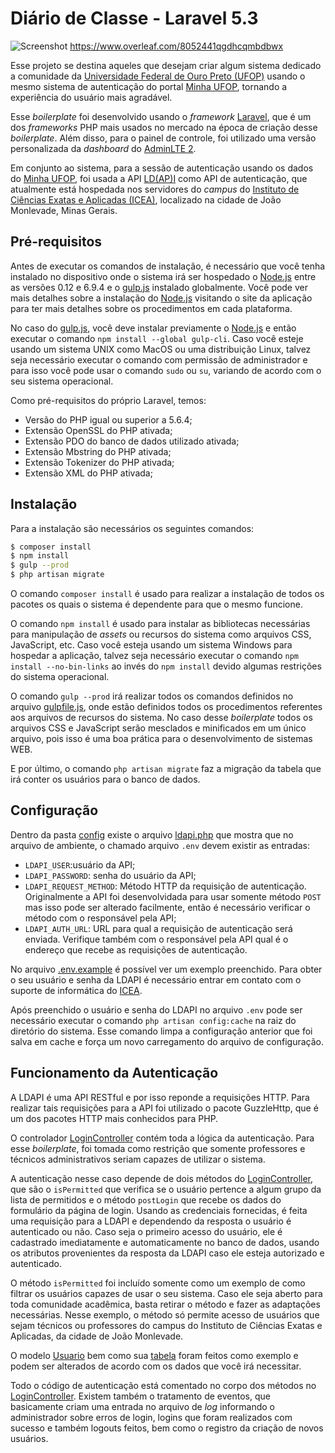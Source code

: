 # Diário de Classe - Laravel 5.3

![Screenshot](screenshot.png)
https://www.overleaf.com/8052441qgdhcqmbdbwx

Esse projeto se destina aqueles que desejam criar algum sistema dedicado a comunidade da [Universidade Federal de Ouro
Preto (UFOP)](http://ufop.br/) usando o mesmo sistema de autenticação do portal [Minha UFOP](http://www.minha.ufop.br/),
tornando a experiência do usuário mais agradável.

Esse *boilerplate* foi desenvolvido usando o *framework* [Laravel](https://laravel.com/), que é um dos *frameworks* PHP
mais usados no mercado na época de criação desse *boilerplate*. Além disso, para o painel de controle, foi utilizado uma
versão personalizada da *dashboard* do [AdminLTE 2](https://almsaeedstudio.com/themes/AdminLTE/index2.html).

Em conjunto ao sistema, para a sessão de autenticação usando os dados do [Minha UFOP](http://www.minha.ufop.br/),
foi usada a API [LD(AP)I](https://github.com/jpmoura/ldapi#ldapi---ptbr) como API de autenticação, que atualmente está
hospedada nos servidores do *campus* do [Instituto de Ciências Exatas e Aplicadas (ICEA)](http://www.icea.ufop.br/site/),
localizado na cidade de João Monlevade, Minas Gerais.

## Pré-requisitos

Antes de executar os comandos de instalação, é necessário que você tenha instalado no dispositivo onde o sistema irá ser
hospedado o [Node.js](https://nodejs.org/en/) entre as versões 0.12 e 6.9.4 e o [gulp.js](http://gulpjs.com/) instalado
globalmente. Você pode ver mais detalhes sobre a instalação do [Node.js](https://nodejs.org/en/) visitando o site da
aplicação para ter mais detalhes sobre os procedimentos em cada plataforma.

No caso do [gulp.js](http://gulpjs.com/), você deve instalar previamente o [Node.js](https://nodejs.org/en/) e então
executar o comando `npm install --global gulp-cli`. Caso você esteje usando um sistema UNIX como MacOS ou uma
distribuição Linux, talvez seja necessário executar o comando com permissão de administrador e para isso você pode usar
o comando `sudo` ou `su`, variando de acordo com o seu sistema operacional.

Como pré-requisitos do próprio Laravel, temos:

* Versão do PHP igual ou superior a 5.6.4;
* Extensão OpenSSL do PHP ativada;
* Extensão PDO do banco de dados utilizado ativada;
* Extensão Mbstring do PHP ativada;
* Extensão Tokenizer do PHP ativada;
* Extensão XML do PHP ativada;

## Instalação

Para a instalação são necessários os seguintes comandos:

```bash
$ composer install
$ npm install
$ gulp --prod
$ php artisan migrate
```

O comando `composer install` é usado para realizar a instalação de todos os pacotes os quais o sistema é dependente para
que o mesmo funcione.

O comando `npm install` é usado para instalar as bibliotecas necessárias para manipulação de
*assets*  ou recursos do sistema como arquivos CSS, JavaScript, etc. Caso você esteja usando um sistema Windows para
hospedar a aplicação, talvez seja necessário executar o comando `npm install --no-bin-links` ao invés do `npm install`
devido algumas restrições do sistema operacional.

O comando `gulp --prod` irá realizar todos os comandos definidos no arquivo [gulpfile.js](./gulpfile.js),
onde estão definidos todos os procedimentos referentes aos arquivos de recursos do sistema. No caso desse *boilerplate*
todos os arquivos CSS e JavaScript serão mesclados e minificados em um único arquivo, pois isso é uma boa prática para o
desenvolvimento de sistemas WEB.

E por último, o comando `php artisan migrate` faz a migração da tabela que irá conter os usuários para o banco de dados.

## Configuração

Dentro da pasta [config](./config) existe o arquivo [ldapi.php](./config/ldapi.php) que mostra que no arquivo de
ambiente, o chamado arquivo `.env` devem existir as entradas:

* `LDAPI_USER`:usuário da API;
* `LDAPI_PASSWORD`: senha do usuário da API;
* `LDAPI_REQUEST_METHOD`: Método HTTP da requisição de autenticação. Originalmente a API foi desenvolvidada para usar
somente método `POST` mas isso pode ser alterado facilmente, então é necessário verificar o método com o responsável
pela API;
* `LDAPI_AUTH_URL`: URL para qual a requisição de autenticação será enviada. Verifique também com o responsável pela API
qual é o endereço que recebe as requisições de autenticação.

No arquivo [.env.example](./.env.example) é possível ver um exemplo preenchido. Para obter o seu
usuário e senha da LDAPI é necessário entrar em contato com o suporte de informática do
[ICEA](mailto:suporteinformatica@decea.ufop.br).

Após preenchido o usuário e senha do LDAPI no arquivo `.env` pode ser necessário executar o comando
`php artisan config:cache` na raiz do diretório do sistema. Esse comando limpa a configuração anterior que foi salva em
cache e força um novo carregamento do arquivo de configuração.

## Funcionamento da Autenticação

A LDAPI é uma API RESTful e por isso reponde a requisições HTTP. Para realizar tais requisições para a API foi utilizado
o pacote GuzzleHttp, que é um dos pacotes HTTP mais conhecidos para PHP.

O controlador [LoginController](./app/Http/Controllers/Auth/LoginController.php) contém toda a lógica da autenticação.
Para esse *boilerplate*, foi tomada como restrição que somente professores e técnicos administrativos seriam capazes de
utilizar o sistema.

A autenticação nesse caso depende de dois métodos do [LoginController](./app/Http/Controllers/Auth/LoginController.php),
que são o `isPermitted` que verifica se o usuário pertence a algum grupo da lista de permitidos e o método `postLogin`
que recebe os dados do formulário da página de login. Usando as credenciais fornecidas, é feita uma requisição para a
LDAPI e dependendo da resposta o usuário é autenticado ou não. Caso seja o primeiro acesso do usuário, ele é cadastrado
imediatamente e automaticamente no banco de dados, usando os atributos provenientes da resposta da LDAPI caso ele esteja
autorizado e autenticado.

O método `isPermitted` foi incluído somente como um exemplo de como filtrar os usuários capazes de usar o seu sistema.
Caso ele seja aberto para toda comunidade acadêmica, basta retirar o método e fazer as adaptações necessárias. Nesse
exemplo, o método só permite acesso de usuários que sejam técnicos ou professores do campus do Instituto de Ciências
Exatas e Aplicadas, da cidade de João Monlevade.

O modelo [Usuario](./app/Usuario.php) bem como sua [tabela](./database/migrations/2014_10_12_000000_create_users_table.php)
foram feitos como exemplo e podem ser alterados de acordo com os dados que você irá necessitar.

Todo o código de autenticação está comentado no corpo dos métodos no
[LoginController](./app/Http/Controllers/Auth/LoginController.php). Existem também o tratamento de eventos, que
basicamente criam uma entrada no arquivo de *log* informando o administrador sobre erros de login, logins que
foram realizados com sucesso e também logouts feitos, bem como o registro da criação de novos usuários.

